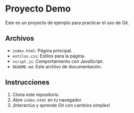 # Proyecto Demo

Este es un proyecto de ejemplo para practicar el uso de Git.

## Archivos

- `index.html`: Página principal.
- `estilos.css`: Estilos para la página.
- `script.js`: Comportamiento con JavaScript.
- `README.md`: Este archivo de documentación.

## Instrucciones

1. Clona este repositorio.
2. Abre `index.html` en tu navegador.
3. ¡Interactúa y aprende Git con cambios simples!